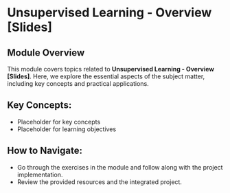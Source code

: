 # Unsupervised Learning - Overview [Slides]

## Module Overview

This module covers topics related to **Unsupervised Learning - Overview [Slides]**. Here, we explore the essential aspects of the subject matter, including key concepts and practical applications.

## Key Concepts:
- Placeholder for key concepts
- Placeholder for learning objectives

## How to Navigate:
- Go through the exercises in the module and follow along with the project implementation.
- Review the provided resources and the integrated project.

